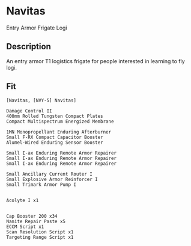 # Navitas

Entry Armor Frigate Logi

## Description

An entry armor T1 logistics frigate for people interested in learning to fly logi. 

## Fit

```
[Navitas, [NVY-5] Navitas]

Damage Control II
400mm Rolled Tungsten Compact Plates
Compact Multispectrum Energized Membrane

1MN Monopropellant Enduring Afterburner
Small F-RX Compact Capacitor Booster
Alumel-Wired Enduring Sensor Booster

Small I-ax Enduring Remote Armor Repairer
Small I-ax Enduring Remote Armor Repairer
Small I-ax Enduring Remote Armor Repairer

Small Ancillary Current Router I
Small Explosive Armor Reinforcer I
Small Trimark Armor Pump I


Acolyte I x1


Cap Booster 200 x34
Nanite Repair Paste x5
ECCM Script x1
Scan Resolution Script x1
Targeting Range Script x1
```